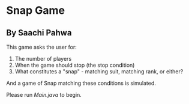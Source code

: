 # Snap Game
## By Saachi Pahwa

This game asks the user for:
1. The number of players
2. When the game should stop (the stop condition)
3. What constitutes a "snap" - matching suit, matching rank, or either?

And a game of Snap matching these conditions is simulated.

Please run *Main.java* to begin.
